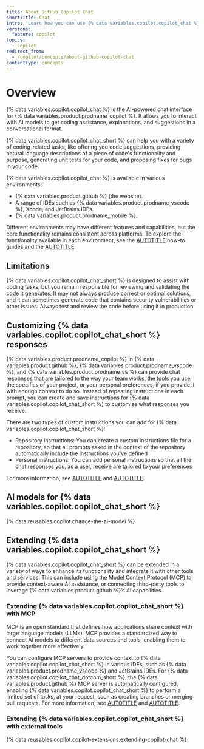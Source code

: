 ```yaml
---
title: About GitHub Copilot Chat
shortTitle: Chat
intro: 'Learn how you can use {% data variables.copilot.copilot_chat %} to enhance your coding experience.'
versions:
  feature: copilot
topics:
  - Copilot
redirect_from:
  - /copilot/concepts/about-github-copilot-chat
contentType: concepts
---
```


# Overview

{% data variables.copilot.copilot_chat %} is the AI-powered chat interface for {% data variables.product.prodname_copilot %}. It allows you to interact with AI models to get coding assistance, explanations, and suggestions in a conversational format.

{% data variables.copilot.copilot_chat_short %} can help you with a variety of coding-related tasks, like offering you code suggestions, providing natural language descriptions of a piece of code's functionality and purpose, generating unit tests for your code, and proposing fixes for bugs in your code.

{% data variables.copilot.copilot_chat %} is available in various environments:

* {% data variables.product.github %} (the website).
* A range of IDEs such as {% data variables.product.prodname_vscode %}, Xcode, and JetBrains IDEs.
* {% data variables.product.prodname_mobile %}.

Different environments may have different features and capabilities, but the core functionality remains consistent across platforms. To explore the functionality available in each environment, see the [AUTOTITLE](/copilot/how-tos/chat) how-to guides and the [AUTOTITLE](/copilot/tutorials).

## Limitations

{% data variables.copilot.copilot_chat_short %} is designed to assist with coding tasks, but you remain responsible for reviewing and validating the code it generates. It may not always produce correct or optimal solutions, and it can sometimes generate code that contains security vulnerabilities or other issues. Always test and review the code before using it in production.

## Customizing {% data variables.copilot.copilot_chat_short %} responses

{% data variables.product.prodname_copilot %} in {% data variables.product.github %}, {% data variables.product.prodname_vscode %}, and {% data variables.product.prodname_vs %} can provide chat responses that are tailored to the way your team works, the tools you use, the specifics of your project, or your personal preferences, if you provide it with enough context to do so. Instead of repeating instructions in each prompt, you can create and save instructions for {% data variables.copilot.copilot_chat_short %} to customize what responses you receive.

There are two types of custom instructions you can add for {% data variables.copilot.copilot_chat_short %}:
* Repository instructions: You can create a custom instructions file for a repository, so that all prompts asked in the context of the repository automatically include the instructions you've defined
* Personal instructions: You can add personal instructions so that all the chat responses you, as a user, receive are tailored to your preferences

For more information, see [AUTOTITLE](/copilot/customizing-copilot/adding-repository-custom-instructions-for-github-copilot) and [AUTOTITLE](/copilot/customizing-copilot/adding-personal-custom-instructions-for-github-copilot).

## AI models for {% data variables.copilot.copilot_chat_short %}

{% data reusables.copilot.change-the-ai-model %}

## Extending {% data variables.copilot.copilot_chat_short %}

{% data variables.copilot.copilot_chat_short %} can be extended in a variety of ways to enhance its functionality and integrate it with other tools and services. This can include using the Model Context Protocol (MCP) to provide context-aware AI assistance, or connecting third-party tools to leverage {% data variables.product.github %}’s AI capabilities.

### Extending {% data variables.copilot.copilot_chat_short %} with MCP

MCP is an open standard that defines how applications share context with large language models (LLMs). MCP provides a standardized way to connect AI models to different data sources and tools, enabling them to work together more effectively.

You can configure MCP servers to provide context to {% data variables.copilot.copilot_chat_short %} in various IDEs, such as {% data variables.product.prodname_vscode %} and JetBrains IDEs. For {% data variables.copilot.copilot_chat_dotcom_short %}, the {% data variables.product.github %} MCP server is automatically configured, enabling {% data variables.copilot.copilot_chat_short %} to perform a limited set of tasks, at your request, such as creating branches or merging pull requests. For more information, see [AUTOTITLE](/copilot/how-tos/context/model-context-protocol/extending-copilot-chat-with-mcp) and [AUTOTITLE](/copilot/how-tos/context/model-context-protocol/using-the-github-mcp-server).

### Extending {% data variables.copilot.copilot_chat_short %} with external tools

{% data reusables.copilot.copilot-extensions.extending-copilot-chat %}

